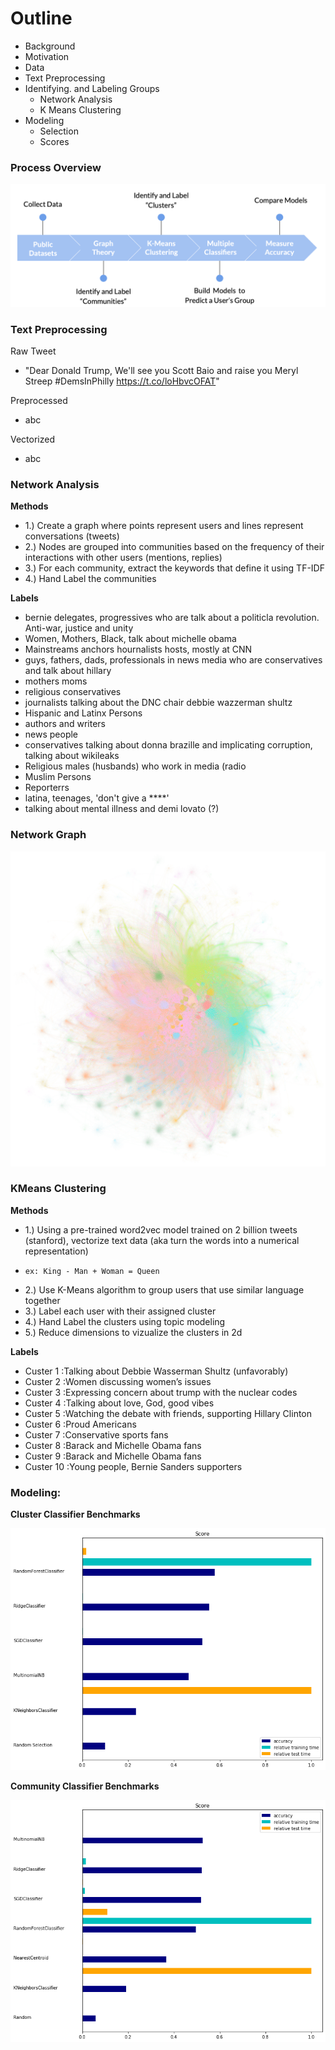 # Outline

 - Background
 - Motivation
 - Data
 - Text Preprocessing
 - Identifying. and Labeling Groups
     - Network Analysis
     - K Means Clustering
 - Modeling 
     - Selection
     - Scores

### Process Overview
<img src='plots/process_overview.png'>

### Text Preprocessing 

Raw Tweet
- "Dear Donald Trump, We'll see you Scott Baio and raise you Meryl Streep #DemsInPhilly https://t.co/loHbvcOFAT"
    
Preprocessed
- abc

Vectorized
- abc



### Network Analysis

**Methods**

- 1.) Create a graph where points represent users and lines represent conversations (tweets)
- 2.) Nodes are grouped into communities based on the frequency of their interactions with other users (mentions, replies)
- 3.) For each community, extract the keywords that define it using TF-IDF
- 4.) Hand Label the communities

**Labels**

-  bernie delegates, progressives who are talk about a politicla revolution. Anti-war, justice and unity
-  Women, Mothers, Black, talk about michelle obama
-  Mainstreams anchors hournalists hosts, mostly at CNN
-  guys, fathers, dads, professionals in news media who are conservatives and talk about hillary
-  mothers moms 
-  religious conservatives
-  journalists talking about the DNC chair debbie wazzerman shultz
-  Hispanic and Latinx Persons
-  authors and writers
-  news people
-  conservatives talking about donna brazille and implicating corruption, talking about wikileaks
-  Religious males (husbands) who work in media (radio
-  Muslim Persons 
-  Reporterrs
-  latina, teenages, 'don't give a ****'
- talking about mental illness and demi lovato (?)


### Network Graph 
<img src='graphs/million_openord_compressed copy.png'>

### KMeans Clustering

**Methods**

- 1.) Using a pre-trained word2vec model trained on 2 billion tweets (stanford), vectorize text data (aka turn the words into a numerical representation)
-     ex: King - Man + Woman = Queen
- 2.) Use K-Means algorithm to group users that use similar language together
- 3.) Label each user with their assigned cluster
- 4.) Hand Label the clusters using topic modeling
- 5.) Reduce dimensions to vizualize the clusters in 2d

**Labels**
- Custer 1 :Talking about Debbie Wasserman Shultz (unfavorably)
- Custer 2 :Women discussing women’s issues
- Custer 3 :Expressing concern about trump with the nuclear codes
- Custer 4 :Talking about love, God, good vibes
- Custer 5 :Watching the debate with friends, supporting Hillary Clinton
- Custer 6 :Proud Americans
- Custer 7 :Conservative sports fans
- Custer 8 :Barack and Michelle Obama fans
- Custer 9 :Barack and Michelle Obama fans
- Custer 10 :Young people, Bernie Sanders supporters

### Modeling:

**Cluster Classifier Benchmarks**

<img src="plots/cluster_benchmarks.png">

**Community Classifier Benchmarks**

<img src="plots/community_benchmarks.png">


```python

```
